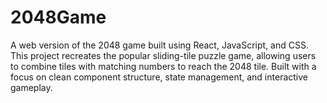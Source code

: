 # 2048Game

A web version of the 2048 game built using React, JavaScript, and CSS. This project recreates the popular sliding-tile puzzle game, allowing users to combine tiles with matching numbers to reach the 2048 tile. Built with a focus on clean component structure, state management, and interactive gameplay.
